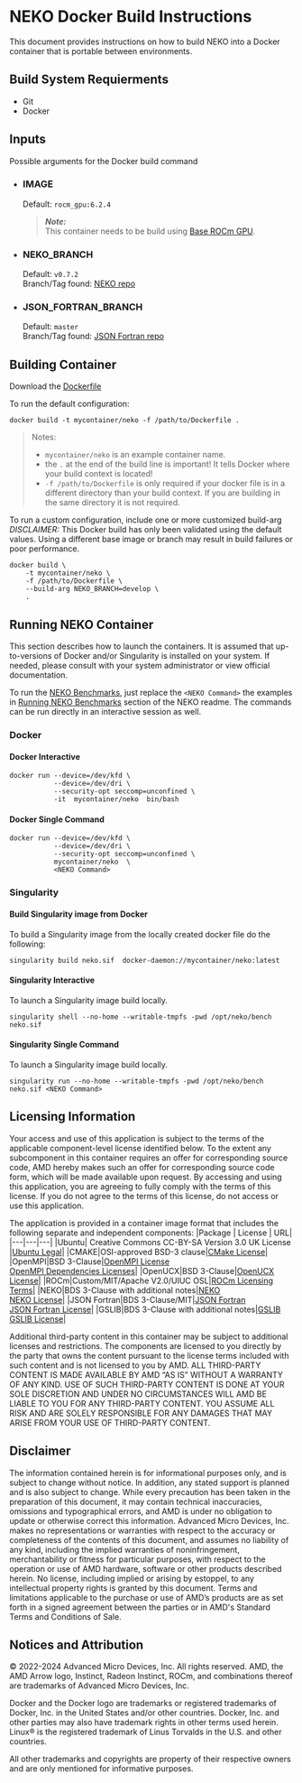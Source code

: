 # NEKO Docker Build Instructions
This document provides instructions on how to build NEKO into a Docker container that is portable between environments.

## Build System Requierments
- Git
- Docker

## Inputs
Possible arguments for the Docker build command  

- ### IMAGE
    Default: `rocm_gpu:6.2.4`  
    > ***Note:***  
    >  This container needs to be build using [Base ROCm GPU](/base-gpu-mpi-rocm-docker/Dockerfile).

- ### NEKO_BRANCH
    Default: `v0.7.2`  
    Branch/Tag found: [NEKO repo](https://github.com/ExtremeFLOW/neko)

- ### JSON_FORTRAN_BRANCH
    Default: `master`  
    Branch/Tag found: [JSON Fortran repo](https://github.com/jacobwilliams/json-fortran.git)

## Building Container
Download the [Dockerfile](/neko/docker/Dockerfile)  

To run the default configuration:
```
docker build -t mycontainer/neko -f /path/to/Dockerfile . 
```
>Notes:  
>- `mycontainer/neko` is an example container name.
>- the `.` at the end of the build line is important! It tells Docker where your build context is located!
>- `-f /path/to/Dockerfile` is only required if your docker file is in a different directory than your build context. If you are building in the same directory it is not required. 


To run a custom configuration, include one or more customized build-arg  
*DISCLAIMER:* This Docker build has only been validated using the default values. Using a different base image or branch may result in build failures or poor performance.
```
docker build \
    -t mycontainer/neko \
    -f /path/to/Dockerfile \
    --build-arg NEKO_BRANCH=develop \
    . 
```

## Running NEKO Container
This section describes how to launch the containers. It is assumed that up-to-versions of Docker and/or Singularity is installed on your system.
If needed, please consult with your system administrator or view official documentation.

To run the [NEKO Benchmarks](/neko/README.md#running-neko-benchmark), just replace the `<NEKO Command>` the examples in [Running NEKO Benchmarks](/neko/README.md#running-neko-benchmark) section of the NEKO readme. The commands can be run directly in an interactive session as well. 

### Docker  

#### Docker Interactive
```
docker run --device=/dev/kfd \
           --device=/dev/dri \
           --security-opt seccomp=unconfined \
           -it  mycontainer/neko  bin/bash
```


#### Docker Single Command 
```
docker run --device=/dev/kfd \
           --device=/dev/dri \
           --security-opt seccomp=unconfined \
           mycontainer/neko  \
           <NEKO Command>
```

### Singularity  
#### Build Singularity image from Docker
To build a Singularity image from the locally created docker file do the following:
```
singularity build neko.sif  docker-daemon://mycontainer/neko:latest
```

#### Singularity Interactive
To launch a Singularity image build locally.
```
singularity shell --no-home --writable-tmpfs -pwd /opt/neko/bench neko.sif
```

#### Singularity Single Command
To launch a Singularity image build locally.
```
singularity run --no-home --writable-tmpfs -pwd /opt/neko/bench neko.sif <NEKO Command>
```

## Licensing Information
Your access and use of this application is subject to the terms of the applicable component-level license identified below. To the extent any subcomponent in this container requires an offer for corresponding source code, AMD hereby makes such an offer for corresponding source code form, which will be made available upon request. By accessing and using this application, you are agreeing to fully comply with the terms of this license. If you do not agree to the terms of this license, do not access or use this application.

The application is provided in a container image format that includes the following separate and independent components: 
|Package | License | URL|
|---|---|---|
|Ubuntu| Creative Commons CC-BY-SA Version 3.0 UK License |[Ubuntu Legal](https://ubuntu.com/legal)|
|CMAKE|OSI-approved BSD-3 clause|[CMake License](https://cmake.org/licensing/)|
|OpenMPI|BSD 3-Clause|[OpenMPI License](https://www-lb.open-mpi.org/community/license.php)<br /> [OpenMPI Dependencies Licenses](https://docs.open-mpi.org/en/v5.0.x/license/index.html)|
|OpenUCX|BSD 3-Clause|[OpenUCX License](https://openucx.org/license/)|
|ROCm|Custom/MIT/Apache V2.0/UIUC OSL|[ROCm Licensing Terms](https://rocm.docs.amd.com/en/latest/release/licensing.html)|
|NEKO|BDS 3-Clause with additional notes|[NEKO](https://github.com/ExtremeFLOW/neko) <br /> [NEKO License](https://github.com/ExtremeFLOW/neko/blob/develop/COPYING)|
|JSON Fortran|BDS 3-Clause/MIT|[JSON Fortran]( https://github.com/jacobwilliams/json-fortran.git) <br /> [JSON Fortran License](https://github.com/jacobwilliams/json-fortran/blob/master/LICENSE)|
|GSLIB|BDS 3-Clause with additional notes|[GSLIB](https://github.com/Nek5000/gslib) <br /> [GSLIB License](https://github.com/Nek5000/gslib/blob/master/LICENSE)|

Additional third-party content in this container may be subject to additional licenses and restrictions. The components are licensed to you directly by the party that owns the content pursuant to the license terms included with such content and is not licensed to you by AMD. ALL THIRD-PARTY CONTENT IS MADE AVAILABLE BY AMD “AS IS” WITHOUT A WARRANTY OF ANY KIND. USE OF SUCH THIRD-PARTY CONTENT IS DONE AT YOUR SOLE DISCRETION AND UNDER NO CIRCUMSTANCES WILL AMD BE LIABLE TO YOU FOR ANY THIRD-PARTY CONTENT. YOU ASSUME ALL RISK AND ARE SOLELY RESPONSIBLE FOR ANY DAMAGES THAT MAY ARISE FROM YOUR USE OF THIRD-PARTY CONTENT.

## Disclaimer
The information contained herein is for informational purposes only, and is subject to change without notice. In addition, any stated support is planned and is also subject to change. While every precaution has been taken in the preparation of this document, it may contain technical inaccuracies, omissions and typographical errors, and AMD is under no obligation to update or otherwise correct this information. Advanced Micro Devices, Inc. makes no representations or warranties with respect to the accuracy or completeness of the contents of this document, and assumes no liability of any kind, including the implied warranties of noninfringement, merchantability or fitness for particular purposes, with respect to the operation or use of AMD hardware, software or other products described herein. No license, including implied or arising by estoppel, to any intellectual property rights is granted by this document. Terms and limitations applicable to the purchase or use of AMD’s products are as set forth in a signed agreement between the parties or in AMD's Standard Terms and Conditions of Sale.

## Notices and Attribution
© 2022-2024 Advanced Micro Devices, Inc. All rights reserved. AMD, the AMD Arrow logo, Instinct, Radeon Instinct, ROCm, and combinations thereof are trademarks of Advanced Micro Devices, Inc.

Docker and the Docker logo are trademarks or registered trademarks of Docker, Inc. in the United States and/or other countries. Docker, Inc. and other parties may also have trademark rights in other terms used herein. Linux® is the registered trademark of Linus Torvalds in the U.S. and other countries.

All other trademarks and copyrights are property of their respective owners and are only mentioned for informative purposes.

